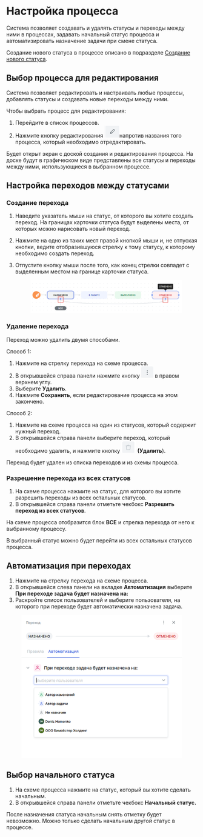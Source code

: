 # Настройка процесса

Система позволяет создавать и удалять статусы и переходы между ними в процессах, задавать начальный статус процесса и автоматизировать назначение задачи при смене статуса.&#x20;

Создание нового статуса в процессе описано в подразделе [Создание нового статуса](https://docs.teamstorm.io/rukovodstva/rukovodstvo-polzovatelya-teamstorm/nastroika-rabochikh-processov/sozdanie-novogo-statusa).

## Выбор процесса для редактирования

Система позволяет редактировать и настраивать любые процессы, добавлять статусы и создавать новые переходы между ними.&#x20;

Чтобы выбрать процесс для редактирования:

1. Перейдите в список процессов.&#x20;
2. Нажмите кнопку редактирования <img src="../../../.gitbook/assets/изображение (3).png" alt="" data-size="line">напротив названия того процесса, который необходимо отредактировать.&#x20;

Будет открыт экран с доской создания и редактирования процесса. На доске будут в графическом виде представлены все статусы и переходы между ними, использующиеся в выбранном процессе.&#x20;

## Настройка переходов между статусами

### Создание перехода

1. Наведите указатель мыши на статус, от которого вы хотите создать переход. На границах карточки статуса будут выделены места, от которых можно нарисовать новый переход.&#x20;
2. Нажмите на одно из таких мест правой кнопкой мыши и, не отпуская кнопки, ведите отобразившуюся стрелку к тому статусу, к которому необходимо создать переход.
3.  Отпустите кнопку мыши после того, как конец стрелки совпадет с выделенным местом на границе карточки статуса.&#x20;

    <figure><img src="../../../.gitbook/assets/изображение (5).png" alt=""><figcaption></figcaption></figure>

### Удаление перехода

Переход можно удалить двумя способами.

Способ 1:

1. Нажмите на стрелку перехода на схеме процесса.
2. В открывшейся справа панели нажмите кнопку <img src="../../../.gitbook/assets/изображение (6).png" alt="" data-size="line"> в правом верхнем углу.
3. Выберите **Удалить**.&#x20;
4. Нажмите **Сохранить**, если редактирование процесса на этом закончено.

&#x20;Способ 2:

1. Нажмите на схеме процесса на один из статусов, который содержит нужный переход.
2. В открывшейся справа панели выберите переход, который необходимо удалить, и нажмите кнопку <img src="../../../.gitbook/assets/изображение (7).png" alt="" data-size="line"> **(Удалить**).

Переход будет удален из списка переходов и из схемы процесса.&#x20;

### Разрешение перехода из всех статусов

1. На схеме процесса нажмите на статус, для которого вы хотите разрешить переходы из всех остальных статусов.&#x20;
2. В открывшейся справа панели отметьте чекбокс **Разрешить переход из всех статусов**.

На схеме процесса отобразится блок **ВСЕ** и стрелка перехода от него к выбранному процессу.&#x20;

В выбранный статус можно будет перейти из всех остальных статусов процесса.&#x20;

## Автоматизация при переходах

1. Нажмите на стрелку перехода на схеме процесса.
2. В открывшейся слева панели на вкладке **Автоматизация** выберите **При переходе задача будет назначена на:**
3. Раскройте список пользователей и выберите пользователя, на которого при переходе будет автоматически назначена задача.

<figure><img src="../../../.gitbook/assets/изображение (1).png" alt=""><figcaption></figcaption></figure>

## Выбор начального статуса

1. На схеме процесса нажмите на статус, который вы хотите сделать начальным.&#x20;
2. В открывшейся справа панели отметьте чекбокс **Начальный статус.**

После назначения статуса начальным снять отметку будет невозможно. Можно только сделать начальным другой статус в процессе.&#x20;

##



